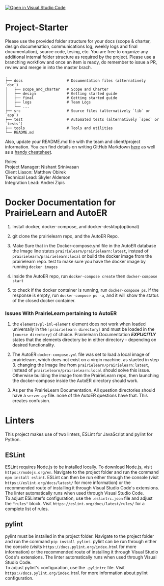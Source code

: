 [![Open in Visual Studio Code](https://classroom.github.com/assets/open-in-vscode-718a45dd9cf7e7f842a935f5ebbe5719a5e09af4491e668f4dbf3b35d5cca122.svg)](https://classroom.github.com/online_ide?assignment_repo_id=11208034&assignment_repo_type=AssignmentRepo)
# Project-Starter

Please use the provided folder structure for your docs (scope & charter, design documenation, communications log, weekly logs and final documentation), source code, tesing, etc.    You are free to organize any additional internal folder structure as required by the project.  Please use a branching workflow and once an item is ready, do remember to issue a PR, review and merge in into the master brach.
```
.
├── docs                    # Documentation files (alternatively `doc`)
│   ├── scope_and_charter   # Scope and Charter
│   ├── design              # Getting started guide
│   ├── final               # Getting started guide
│   ├── logs                # Team Logs
│   └── ...          
├── src                     # Source files (alternatively `lib` or `app`)
├── test                    # Automated tests (alternatively `spec` or `tests`)
├── tools                   # Tools and utilities
└── README.md
```
Also, update your README.md file with the team and client/project information.  You can find details on writing GitHub Markdown [here](https://docs.github.com/en/get-started/writing-on-github/getting-started-with-writing-and-formatting-on-github/basic-writing-and-formatting-syntax) as well as a [handy cheatsheet](https://enterprise.github.com/downloads/en/markdown-cheatsheet.pdf).   

Roles:  
Project Manager:    Nishant Srinivasan  
Client Liason:      Matthew Obirek  
Technical Lead:     Skyler Alderson  
Integration Lead:   Andrei Zipis  

# Docker Documentation for PrairieLearn and AutoER
1. Install docker, docker-compose, and docker-desktop(optional)

2. git clone the prairielearn repo, and the AutoER Repo.

3. Make Sure that in the Docker-compose.yml file in the AutoER database the Image line states `prairielearn/prairielearn:latest`, instead of `prairielearn/prairielearn:local`
or
build the docker image from the prairielearn repo.
test to make sure you have the docker image by running `docker images`

4. inside the AutoER repo, run `docker-compose create`
then `docker-compose start`

5. to check if the docker container is running, run `docker-compose ps`. if the response is empty, run `docker-compose ps -a`, and it will show the status of the closed docker container.


### Issues With PrairieLearn pertaining to AutoER

1. the `elements/pl-iml-element` element does not work when loaded universally in the `[prairielearn directory]` and must be loaded in the `[course directory]` of choice. Prairielearn Documentation ***EXPLICITLY*** states that the elements directory be in either directory - depending on desired functionality.

2. The AutoER `docker-compose.yml` file was set to load a local image of prairielearn, which does not exist on a virgin machine. as staeted in step 3. changing the Image line from `prairielearn/prairielearn:latest`, instead of `prairielearn/prairielearn:local` should solve this issue. Otherwise building the image from the PrairieLearn repo, then launching the docker-compose inside the AutoER directory should work.

3. As per the PrairieLearn Documentation. All question directories should have a `server.py` file. none of the AutoER questions have that. This creates confusion.

# Linters

This project makes use of two linters, ESLint for JavaScript and pylint for Python.  

## ESLint
ESLint requires Node.js to be installed locally. To download Node.js, visit `https://nodejs.org/en`. Navigate to the project folder and run the command `npm install eslint`. ESLint can then be run either through the console (visit `https://eslint.org/docs/latest/` for more information) or the recommended route of installing it through Visual Studio Code's extensions. The linter automatically runs when used through Visual Studio Code.  
To adjust ESLinter's configuration, use the `.eslintrc.json` file and adjust the `"rules"` block. Visit `https://eslint.org/docs/latest/rules/` for a complete list of rules.  

## pylint
pylint must be installed in the project folder. Navigate to the project folder and run the command `pip install pylint`. pylint can be run through either the console (visits `https://docs.pylint.org/index.html` for more information) or the recommended route of installing it through Visual Studio Code's extensions.  The linter automatically runs when used through Visual Studio Code.  
To adjust pylint's configuration, use the `.pylintrc` file. Visit `https://docs.pylint.org/index.html` for more information about pylint configuration.

